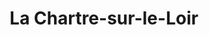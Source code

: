 ---
title: La Chartre-sur-le-Loir
url: /la-chartre-sur-le-loir/
latitude: 47.728
longitude: 0.574
---